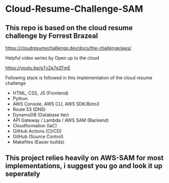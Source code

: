 # Cloud-Resume-Challenge-SAM

## This repo is based on the cloud resume challenge by Forrest Brazeal

https://cloudresumechallenge.dev/docs/the-challenge/aws/

Helpful video series by Open up to the cloud

https://youtu.be/e7vZe7qZFmE

Following stack is followed in this implementation of the cloud resume challenge

- HTML, CSS, JS (Frontend)
- Python
- AWS Console, AWS CLI, AWS SDK/Boto3 
- Route 53 (DNS)
- DynamoDB (Database tier)
- API Gateway / Lambda / AWS SAM (Backend)
- Cloudformation (IaC)
- GitHub Actions (CI/CD)
- GitHub (Source Control)
- Makefiles (Easier builds)

## This project relies heavily on AWS-SAM for most implementations, i suggest you go and look it up seperately
